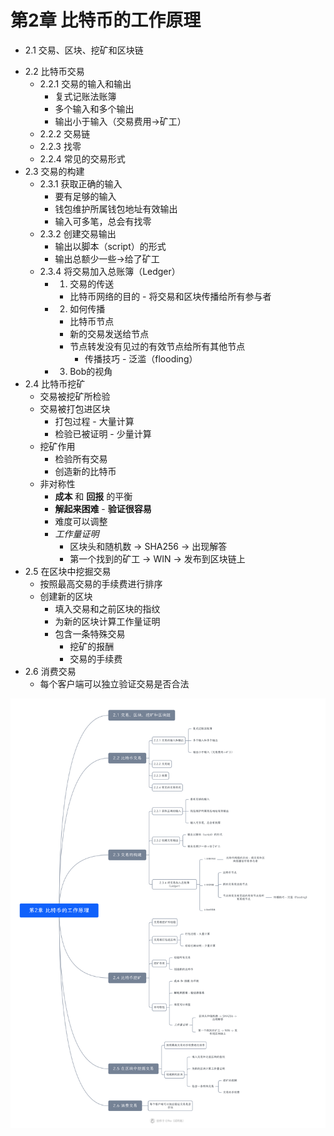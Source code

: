 # 第2章 比特币的工作原理
* 2.1 交易、区块、挖矿和区块链
- 2.2 比特币交易
	- 2.2.1 交易的输入和输出
		- 复式记账法账簿
		- 多个输入和多个输出
		- 输出小于输入（交易费用->矿工）
	- 2.2.2 交易链
	- 2.2.3 找零
	- 2.2.4 常见的交易形式
- 2.3 交易的构建
	- 2.3.1 获取正确的输入
		- 要有足够的输入
		- 钱包维护所属钱包地址有效输出
		- 输入可多笔，总会有找零
	- 2.3.2 创建交易输出
		- 输出以脚本（script）的形式
		- 输出总额少一些->给了矿工
	- 2.3.4 将交易加入总账簿（Ledger）
		- 1. 交易的传送
			- 比特币网络的目的 - 将交易和区块传播给所有参与者
		- 2. 如何传播
			- 比特币节点
			- 新的交易发送给节点
			- 节点转发没有见过的有效节点给所有其他节点
				- 传播技巧 - 泛滥（flooding）
		- 3. Bob的视角
- 2.4 比特币挖矿
	- 交易被挖矿所检验
	- 交易被打包进区块
		- 打包过程 - 大量计算
		- 检验已被证明 - 少量计算
	- 挖矿作用
		- 检验所有交易
		- 创造新的比特币
	- 非对称性
		- **成本** 和 **回报** 的平衡
		- **解起来困难** - **验证很容易**
		- 难度可以调整
		- *工作量证明*
			- 区块头和随机数 -> SHA256 -> 出现解答
			- 第一个找到的矿工 -> WIN -> 发布到区块链上
- 2.5 在区块中挖掘交易
	- 按照最高交易的手续费进行排序
	- 创建新的区块
		- 填入交易和之前区块的指纹
		- 为新的区块计算工作量证明
		- 包含一条特殊交易
			- 挖矿的报酬
			- 交易的手续费
- 2.6 消费交易
	- 每个客户端可以独立验证交易是否合法



![图片](https://github.com/ywjpanda/Mastering-Bitcoin/blob/main/pic/ch2.jpeg?raw=true)

